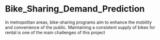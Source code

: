 # Bike_Sharing_Demand_Prediction
In metropolitan areas, bike-sharing programs aim to enhance the mobility and convenience of the public. Maintaining a consistent supply of bikes for rental is one of the main challenges of this project
